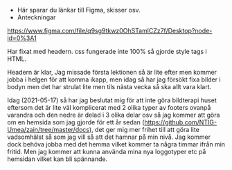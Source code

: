 * Här sparar du länkar till Figma, skisser osv.
* Anteckningar

https://www.figma.com/file/q9sg9tkwz0OhSTamlCZz7f/Desktop?node-id=0%3A1

Har fixat med headern. css fungerade inte 100% så gjorde style tags i HTML.

Headern är klar, Jag missade första lektionen så är lite efter men kommer jobba i helgen för att komma ikapp, men idag så har jag försökt fixa bilder i bodyn men det har strulat lite men tils nästa vecka så ska allt vara klart.

Idag (2021-05-17) så har jag beslutat mig för att inte göra bildterapi huset eftersom det är lite väl komplicerat med 2 olika typer av footers ovanpå varandra och den nedre är delad i 3 olika delar osv så jag kommer att göra om en hemsida som jag gjorde för ett år sedan (https://github.com/NTIG-Umea/zain/tree/master/docs), det ger mig mer frihet till att göra lite vadsomhälst så som jag vill så att det hamnar på min nivå. Jag kommer dock behöva jobba med det hemma vilket kommer ta några timmar ifrån min fritid. Men jag kommer att kunna använda mina nya loggotyper etc på hemsidan vilket kan bli spännande. 